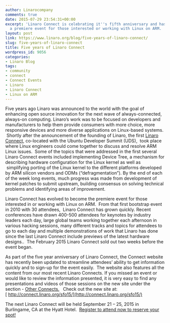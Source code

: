 ```yaml
---
author: Linarocompany
comments: true
date: 2015-07-29 23:54:31+00:00
excerpt: 'Linaro Connect is celebrating it''s fifth anniversary and has evolved into
  a premiere event for those interested or working with Linux on ARM.  '
layout: post
link: https://www.linaro.org/blog/five-years-of-linaro-connect/
slug: five-years-of-linaro-connect
title: Five years of Linaro Connect
wordpress_id: 9056
categories:
- Linaro Blog
tags:
- community
- connect
- Connect Events
- Linaro
- Linaro Connect
- Linux on ARM
---
```


Five years ago Linaro was announced to the world with the goal of enhancing open source innovation for the next wave of always-connected, always-on computing. Linaro’s work was to be focused on developers and manufacturers to help them provide consumers with more choice, more responsive devices and more diverse applications on Linux-based systems.  Shortly after the announcement of the founding of Linaro, the first [Linaro Connect](http://connect.linaro.org/), co-located with the Ubuntu Developer Summit (UDS),  took place where Linux engineers could come together to discuss and resolve ARM Linux issues.  Some of the topics that were addressed in the first several Linaro Connect events included implementing Device Tree, a mechanism for describing hardware configuration for the Linux kernel as well as  simplifying porting of the Linux kernel to the different platforms developed by ARM silicon vendors and ODMs (“defragmentation”). By the end of each of the week long events, much progress was made from development of kernel patches to submit upstream, building consensus on solving technical problems and identifying areas of improvement.

Linaro Connect has evolved to become the premiere event for those interested in or working with Linux on ARM.  From that first bootstrap event in 2010 with 30 attendees,  Linaro Connect has grown quickly. Recent conferences have drawn 400-500 attendees for keynotes by industry leaders each day, large global teams working together each afternoon in various hacking sessions, many different tracks and topics for attendees to go to each day and multiple demonstrations of work that Linaro has done since the last Linaro Connect include previews of the latest hardware designs..  The February 2015 Linaro Connect sold out two weeks before the event began.

As part of the five year anniversary of Linaro Connect, the Connect website has recently been updated to streamline attendees’ ability to get information quickly and to sign-up for the event easily.  The website also features all the content from our most recent Linaro Connects. If you missed an event or would like to review the information presented, it is very easy to find any presentations and videos of those sessions on the new site under the section - [Other Connects.](http://connect.linaro.org/resources/)   Check out the new site at: [ http://connect.linaro.org/sfo15/](http://connect.linaro.org/sfo15/)

The next Linaro Connect will be held September 21 – 25, 2015 in Burlingame, CA at the Hyatt Hotel.  [Register to attend now to reserve your spot!](http://connect.linaro.org/attend/)

